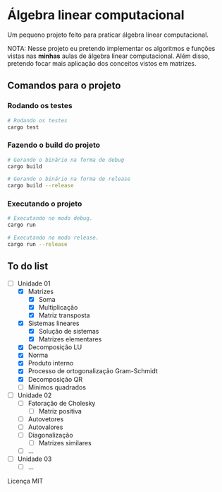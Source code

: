 # Álgebra linear computacional

Um pequeno projeto feito para praticar álgebra linear computacional.

NOTA: Nesse projeto eu pretendo implementar os algoritmos e funções vistas nas **minhas** aulas de álgebra linear computacional. Além disso, pretendo focar mais aplicação dos conceitos vistos em matrizes.

## Comandos para o projeto

### Rodando os testes

```sh
# Rodando os testes
cargo test
```

### Fazendo o build do projeto
```sh
# Gerando o binário na forma de debug
cargo build

# Gerando o binário na forma de release
cargo build --release
```

### Executando o projeto
```sh
# Executando no modo debug.
cargo run

# Executando no modo release.
cargo run --release
```

## To do list

- [ ] Unidade 01
    - [x] Matrizes
        - [x] Soma
        - [x] Multiplicação
        - [x] Matriz transposta
    - [x] Sistemas lineares
        - [x] Solução de sistemas
        - [x] Matrizes elementares
    - [x] Decomposição LU
    - [x] Norma
    - [x] Produto interno
    - [x] Processo de ortogonalização Gram-Schmidt
    - [x] Decomposição QR
    - [ ] Mínimos quadrados
- [ ] Unidade 02
    - [ ] Fatoração de Cholesky
        - [ ] Matriz positiva
    - [ ] Autovetores
    - [ ] Autovalores
    - [ ] Diagonalização
        - [ ] Matrizes similares
    - [ ] ...
- [ ] Unidade 03
    - [ ] ...

Licença MIT
